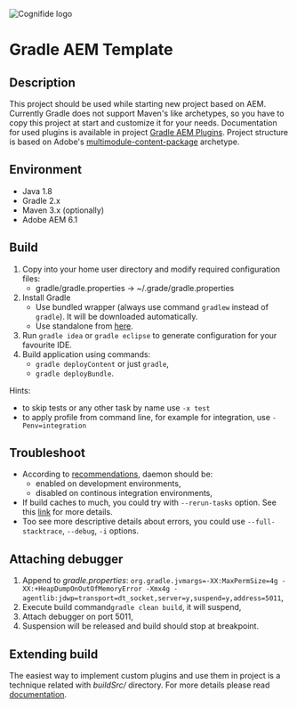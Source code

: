 ![Cognifide logo](http://cognifide.github.io/images/cognifide-logo.png)

# Gradle AEM Template

## Description

This project should be used while starting new project based on AEM.
Currently Gradle does not support Maven's like archetypes, so you have to copy this project at start and customize it for your needs.
Documentation for used plugins is available in project [Gradle AEM Plugins](https://stash.cognifide.com/projects/RND/repos/gradle-aem-plugins/browse).
Project structure is based on Adobe's [multimodule-content-package](https://docs.adobe.com/docs/en/cq/5-6-1/core/how_to/how_to_use_the_vlttool/vlt-mavenplugin.html) archetype.

## Environment

* Java 1.8
* Gradle 2.x
* Maven 3.x (optionally)
* Adobe AEM 6.1

## Build

1. Copy into your home user directory and modify required configuration files:
    * gradle/gradle.properties -> ~/.grade/gradle.properties
2. Install Gradle
    * Use bundled wrapper (always use command `gradlew` instead of `gradle`). It will be downloaded automatically.
    * Use standalone from [here](https://docs.gradle.org/current/userguide/installation.html).
3. Run `gradle idea` or `gradle eclipse` to generate configuration for your favourite IDE.
4. Build application using commands:
    * `gradle deployContent` or just `gradle`,
    * `gradle deployBundle`.

Hints:

* to skip tests or any other task by name use `-x test`
* to apply profile from command line, for example for integration, use `-Penv=integration`


## Troubleshoot

* According to [recommendations](https://docs.gradle.org/current/userguide/gradle_daemon.html), daemon should be: 
    * enabled on development environments,
    * disabled on continous integration environments,
* If build caches to much, you could try with `--rerun-tasks` option. See this [link](https://docs.gradle.org/current/userguide/gradle_command_line.html) for more details.
* Too see more descriptive details about errors, you could use `--full-stacktrace`, `--debug`, `-i` options.


## Attaching debugger

1. Append to _gradle.properties_: `org.gradle.jvmargs=-XX:MaxPermSize=4g -XX:+HeapDumpOnOutOfMemoryError -Xmx4g -agentlib:jdwp=transport=dt_socket,server=y,suspend=y,address=5011`,
2. Execute build command`gradle clean build`, it will suspend,
3. Attach debugger on port 5011,
4. Suspension will be released and build should stop at breakpoint.


## Extending build

The easiest way to implement custom plugins and use them in project is a technique related with _buildSrc/_ directory.
For more details please read [documentation](https://docs.gradle.org/current/userguide/organizing_build_logic.html#sec:build_sources).